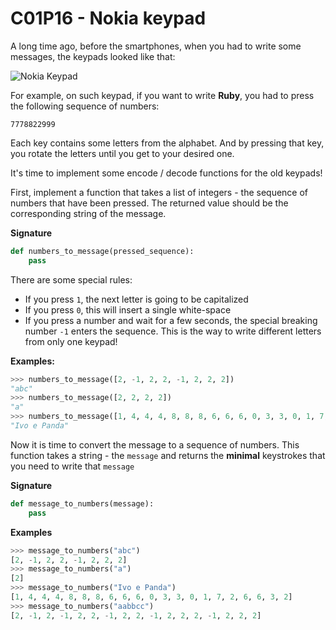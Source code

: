 # C01P16 - Nokia keypad

A long time ago, before the smartphones, when you had to write some messages, the keypads looked like that:

![Nokia Keypad](https://user-images.githubusercontent.com/387867/116038228-d92c3380-a671-11eb-8e31-ff902ada6771.jpg)

For example, on such keypad, if you want to write **Ruby**, you had to press the following sequence of numbers:

```
7778822999
```

Each key contains some letters from the alphabet. And by pressing that key, you rotate the letters until you get to your desired one.

It's time to implement some encode / decode functions for the old keypads!

First, implement a function that takes a list of integers - the sequence of numbers that have been pressed. The returned value should be the corresponding string of the message.

**Signature**

```python
def numbers_to_message(pressed_sequence):
    pass
```

There are some special rules:

-   If you press `1`, the next letter is going to be capitalized
-   If you press `0`, this will insert a single white-space
-   If you press a number and wait for a few seconds, the special breaking number `-1` enters the sequence. This is the way to write different letters from only one keypad!

**Examples:**

```python
>>> numbers_to_message([2, -1, 2, 2, -1, 2, 2, 2])
"abc"
>>> numbers_to_message([2, 2, 2, 2])
"a"
>>> numbers_to_message([1, 4, 4, 4, 8, 8, 8, 6, 6, 6, 0, 3, 3, 0, 1, 7, 7, 7, 7, 7, 2, 6, 6, 3, 2])
"Ivo e Panda"
```

Now it is time to convert the message to a sequence of numbers. This function takes a string - the `message` and returns the **minimal** keystrokes that you need to write that `message`

**Signature**

```python
def message_to_numbers(message):
    pass
```

**Examples**

```python
>>> message_to_numbers("abc")
[2, -1, 2, 2, -1, 2, 2, 2]
>>> message_to_numbers("a")
[2]
>>> message_to_numbers("Ivo e Panda")
[1, 4, 4, 4, 8, 8, 8, 6, 6, 6, 0, 3, 3, 0, 1, 7, 2, 6, 6, 3, 2]
>>> message_to_numbers("aabbcc")
[2, -1, 2, -1, 2, 2, -1, 2, 2, -1, 2, 2, 2, -1, 2, 2, 2]
```
